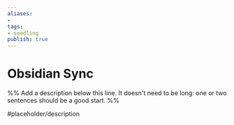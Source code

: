 ```yaml
---
aliases: 
- 
tags:
- seedling
publish: true
---
```


# Obsidian Sync

%% Add a description below this line. It doesn't need to be long: one or two sentences should be a good start. %%

#placeholder/description 
